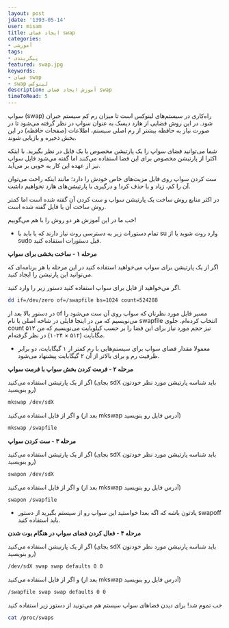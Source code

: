 ```yaml
---
layout: post
jdate: '1393-05-14'
user: misam
title: ایجاد فضای swap
categories:
- آموزشی
tags:
- پیکربندی
featured: swap.jpg
keywords:
- فضای swap
- swap لینوکس
description: آموزش ایجاد فضای swap
timeToRead: 5
---
```


سواپ (swap) راه‌کاری در سیستم‌های لینوکس است تا میزان رم کم سیستم جبران شود. در این روش فضایی از هارد دیسک به عنوان سواپ در نظر گرفته می‌شود تا در صورت نیاز به حافظه بیشتر از رم اصلی سیستم، اطلاعات (صفحات حافظه) در این بخش ذخیره و بازیابی شوند.

شما می‌توانید فضای سواپ را یک پارتیشن مخصوص یا یک فایل در نظر بگیرید. با اینکه اکثرا از پارتیشن مخصوص برای این فضا استفاده می‌کنند اما گفته می‌شود فایل سواپ نیز از عهده این کار به خوبی بر می‌آید.

ست کردن سواپ روی فایل مزیت‌های خاص خودش را دارد؛ مانند اینکه راحت می‌توان آن را کم، زیاد و یا حذف کرد! و درگیری با پارتیشن‌های هارد نخواهیم داشت.

در اکثر منابع روش ساخت یک پارتیشن سواپ و ست کردن آن گفته شده است اما کمتر روش ساخت آن با فایل گفته شده است.

خب ما در این آموزش هر دو روش را با هم می‌گوییم!

* تمام دستورات زیر به دسترسی روت نیاز دارند که یا باید با su وارد روت شوید یا از sudo قبل دستورات استفاده کنید.

**مرحله ۱ - ساخت بخشی برای سواپ**

اگر از یک پارتیشن برای سواپ می‌خواهید استفاده کنید در این مرحله با هر برنامه‌ای که می‌توانید این پارتیشن را ایجاد کنید.

اگر می‌خواهید از فایل برای سواپ استفاده کنید دستور زیر را وارد کنید.

```sh
dd if=/dev/zero of=/swapfile bs=1024 count=524288
```

در دستور بالا بعد از of مسیر فایل مورد نظرتان که سواپ روی آن ست می‌شود را می‌نویسیم که من در اینجا فایلی در شاخه اصلی با نام swapfile انتخاب کرده‌ام. جلوی count نیز حجم مورد نیاز برای این فضا را بر حسب کیلوبایت می‌نویسیم که من ۵۱۲ مگابایت (۵۱۲ × ۱۰۲۴) در نظر گرفته‌ام.

* معمولا مقدار فضای سواپ برای سیستم‌هایی با رم کمتر از ۱ گیگابایت، دو برابر ظرفیت رم و برای بالاتر از آن ۲ گیگابایت پیشنهاد می‌شود.

**مرحله ۲ - فرمت کردن بخش سواپ با فرمت سواپ**

اگر از یک پارتیشن استفاده می‌کنید (بجای sdX باید شناسه پارتیشن مورد نظر خودتون رو بنویسید)

```sh
mkswap /dev/sdX
```

و اگر از فایل استفاده می‌کنید (بعد از mkswap آدرس فایل رو بنویسید)

```sh
mkswap /swapfile
```

**مرحله ۳ - ست کردن سواپ**

اگر از یک پارتیشن استفاده می‌کنید (بجای sdX باید شناسه پارتیشن مورد نظر خودتون رو بنویسید)

```sh
swapon /dev/sdX
```

و اگر از فایل استفاده می‌کنید (بعد از mkswap آدرس فایل رو بنویسید)

```sh
swapon /swapfile
```

* یادتون باشه که اگه بعدا خواستید این سواپ رو از سیستم بگیرید از دستور swapoff باید استفاده کنید.

**مرحله ۴ - فعال کردن فضای سواپ در هنگام بوت شدن**

اگر از یک پارتیشن استفاده می‌کنید (بجای sdX باید شناسه پارتیشن مورد نظر خودتون رو بنویسید)

```sh
/dev/sdX swap swap defaults 0 0
```

و اگر از فایل استفاده می‌کنید (بعد از mkswap آدرس فایل رو بنویسید)

```sh
/swapfile swap swap defaults 0 0
```

خب تموم شد! برای دیدن فضاهای سواپ سیستم هم می‌تونید از دستور زیر استفاده کنید

```sh
cat /proc/swaps
```